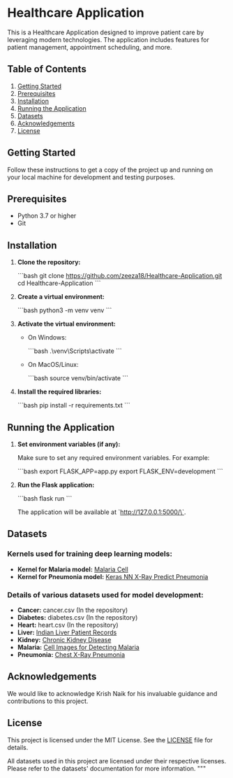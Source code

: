 # Healthcare Application

This is a Healthcare Application designed to improve patient care by leveraging modern technologies. The application includes features for patient management, appointment scheduling, and more.

## Table of Contents

1. [Getting Started](#getting-started)
2. [Prerequisites](#prerequisites)
3. [Installation](#installation)
4. [Running the Application](#running-the-application)
5. [Datasets](#datasets)
6. [Acknowledgements](#acknowledgements)
7. [License](#license)

## Getting Started

Follow these instructions to get a copy of the project up and running on your local machine for development and testing purposes.

## Prerequisites

- Python 3.7 or higher
- Git

## Installation

1. **Clone the repository:**

   \`\`\`bash
   git clone https://github.com/zeeza18/Healthcare-Application.git
   cd Healthcare-Application
   \`\`\`

2. **Create a virtual environment:**

   \`\`\`bash
   python3 -m venv venv
   \`\`\`

3. **Activate the virtual environment:**

   - On Windows:

     \`\`\`bash
     .\\venv\\Scripts\\activate
     \`\`\`

   - On MacOS/Linux:

     \`\`\`bash
     source venv/bin/activate
     \`\`\`

4. **Install the required libraries:**

   \`\`\`bash
   pip install -r requirements.txt
   \`\`\`

## Running the Application

1. **Set environment variables (if any):**

   Make sure to set any required environment variables. For example:

   \`\`\`bash
   export FLASK_APP=app.py
   export FLASK_ENV=development
   \`\`\`

2. **Run the Flask application:**

   \`\`\`bash
   flask run
   \`\`\`

   The application will be available at \`http://127.0.0.1:5000/\`.

## Datasets

### Kernels used for training deep learning models:

- **Kernel for Malaria model:** [Malaria Cell](https://www.kaggle.com/shobhit18th/malaria-cell)
- **Kernel for Pneumonia model:** [Keras NN X-Ray Predict Pneumonia](https://www.kaggle.com/shobhit18th/keras-nn-x-ray-predict-pneumonia-86-54)

### Details of various datasets used for model development:

- **Cancer:** cancer.csv (In the repository)
- **Diabetes:** diabetes.csv (In the repository)
- **Heart:** heart.csv (In the repository)
- **Liver:** [Indian Liver Patient Records](https://www.kaggle.com/uciml/indian-liver-patient-records)
- **Kidney:** [Chronic Kidney Disease](https://www.kaggle.com/mansoordaku/ckdisease)
- **Malaria:** [Cell Images for Detecting Malaria](https://www.kaggle.com/iarunava/cell-images-for-detecting-malaria)
- **Pneumonia:** [Chest X-Ray Pneumonia](https://www.kaggle.com/paultimothymooney/chest-xray-pneumonia)

## Acknowledgements

We would like to acknowledge Krish Naik for his invaluable guidance and contributions to this project.

## License

This project is licensed under the MIT License. See the [LICENSE](LICENSE) file for details.

All datasets used in this project are licensed under their respective licenses. Please refer to the datasets' documentation for more information.
"""
